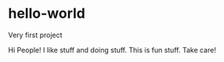 # hello-world
Very first project

Hi People!
I like stuff and doing stuff. This is fun stuff.
Take care!
